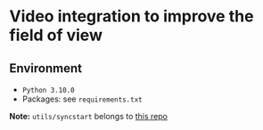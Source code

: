 # Video integration to improve the field of view

## Environment
* ```Python 3.10.0```
* Packages: see ```requirements.txt```

**Note:** ```utils/syncstart``` belongs to [this repo](https://github.com/rpuntaie/syncstart)
